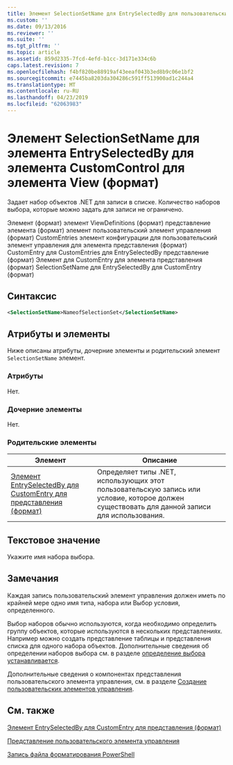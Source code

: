 ```yaml
---
title: Элемент SelectionSetName для EntrySelectedBy для пользовательский элемент управления для представления (формат) | Документация Майкрософт
ms.custom: ''
ms.date: 09/13/2016
ms.reviewer: ''
ms.suite: ''
ms.tgt_pltfrm: ''
ms.topic: article
ms.assetid: 859d2335-7fcd-4efd-b1cc-3d171e334c6b
caps.latest.revision: 7
ms.openlocfilehash: f4bf820be88919af43eeaf043b3ed8b9c06e1bf2
ms.sourcegitcommit: e7445ba8203da304286c591ff513900ad1c244a4
ms.translationtype: MT
ms.contentlocale: ru-RU
ms.lasthandoff: 04/23/2019
ms.locfileid: "62063983"
---
```

# <a name="selectionsetname-element-for-entryselectedby-for-customcontrol-for-view-format"></a>Элемент SelectionSetName для элемента EntrySelectedBy для элемента CustomControl для элемента View (формат)

Задает набор объектов .NET для записи в списке. Количество наборов выбора, которые можно задать для записи не ограничено.

Элемент (формат) элемент ViewDefinitions (формат) представление элемента (формат) элемент пользовательский элемент управления (формат) CustomEntries элемент конфигурации для пользовательский элемент управления для элемента представления (формат) CustomEntry для CustomEntries для EntrySelectedBy представление (формат) Элемент для CustomEntry для элемента представления (формат) SelectionSetName для EntrySelectedBy для CustomEntry (формат)

## <a name="syntax"></a>Синтаксис

```xml
<SelectionSetName>NameofSelectionSet</SelectionSetName>
```

## <a name="attributes-and-elements"></a>Атрибуты и элементы

Ниже описаны атрибуты, дочерние элементы и родительский элемент `SelectionSetName` элемент.

### <a name="attributes"></a>Атрибуты

Нет.

### <a name="child-elements"></a>Дочерние элементы

Нет.

### <a name="parent-elements"></a>Родительские элементы

|Элемент|Описание|
|-------------|-----------------|
|[Элемент EntrySelectedBy для CustomEntry для представления (формат)](./entryselectedby-element-for-customentry-for-customcontrol-for-view-format.md)|Определяет типы .NET, использующих этот пользовательскую запись или условие, которое должен существовать для данной записи для использования.|

## <a name="text-value"></a>Текстовое значение

Укажите имя набора выбора.

## <a name="remarks"></a>Замечания

Каждая запись пользовательский элемент управления должен иметь по крайней мере одно имя типа, набора или Выбор условия, определенного.

Выбор наборов обычно используются, когда необходимо определить группу объектов, которые используются в нескольких представлениях. Например можно создать представление таблицы и представления списка для одного набора объектов. Дополнительные сведения об определении наборов выбора см. в разделе [определение выбора устанавливается](./defining-selection-sets.md).

Дополнительные сведения о компонентах представления пользовательского элемента управления, см. в разделе [Создание пользовательских элементов управления](./creating-custom-controls.md).

## <a name="see-also"></a>См. также

[Элемент EntrySelectedBy для CustomEntry для представления (формат)](./entryselectedby-element-for-customentry-for-customcontrol-for-view-format.md)

[Представление пользовательского элемента управления](./creating-custom-controls.md)

[Запись файла форматирования PowerShell](./writing-a-powershell-formatting-file.md)
